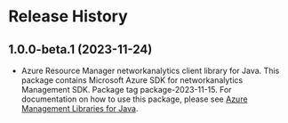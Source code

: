 # Release History

## 1.0.0-beta.1 (2023-11-24)

- Azure Resource Manager networkanalytics client library for Java. This package contains Microsoft Azure SDK for networkanalytics Management SDK.  Package tag package-2023-11-15. For documentation on how to use this package, please see [Azure Management Libraries for Java](https://aka.ms/azsdk/java/mgmt).
